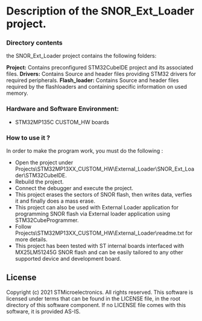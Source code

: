 
# Description of the SNOR_Ext_Loader project.

### Directory contents
the SNOR_Ext_Loader project contains the following folders:

**Project:**
Contains preconfigured STM32CubeIDE project and its associated files.
**Drivers:**
Contains Source and header files providing STM32 drivers for required peripherals.
**Flash_loader:**
Contains Source and header files required by the flashloaders and containing specific information on used  memory.

### Hardware and Software Environment:
- STM32MP135C CUSTOM_HW boards

### How to use it ?
In order to make the program work, you must do the following :
 - Open the project under Projects\STM32MP13XX_CUSTOM_HW\External_Loader\SNOR_Ext_Loader\STM32CubeIDE.
 - Rebuild the project.
 - Connect the debugger and execute the project.
 - This project erases the sectors of SNOR flash, then writes data, verfies it and finally does a mass erase.
 - This project can also be used with External Loader application for programming SNOR flash via External loader application using STM32CubeProgrammer.
 - Follow Projects\STM32MP13XX_CUSTOM_HW\External_Loader\readme.txt for more details.  
 - This project has been tested with ST internal boards interfaced with MX25LM51245G SNOR flash and can be
   easily tailored to any other supported device and development board.

## License
Copyright (c) 2021 STMicroelectronics. All rights reserved.
This software is licensed under terms that can be found in the LICENSE file, in the root directory of this software component.
If no LICENSE file comes with this software, it is provided AS-IS.